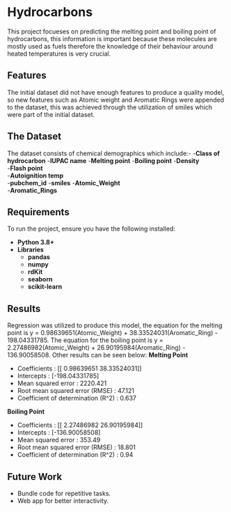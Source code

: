 # Hydrocarbons
This project focueses on predicting the melting point and boiling point of hydrocarbons, this information
is important because these molecules are mostly used as fuels therefore the knowledge of their behaviour 
around heated temperatures is very crucial. 

## Features
The initial dataset did not have enough features to produce a quality model, so new features such as Atomic weight
and Aromatic Rings were appended to the dataset, this was achieved through the utilization of smiles which were part
of the initial dataset. 

## The Dataset
The dataset consists of chemical demographics which include:-
-**Class of hydrocarbon**
-**IUPAC name**
-**Melting point**
-**Boiling point**
-**Density**	
-**Flash point**	
-**Autoignition temp**	
-**pubchem_id**	
-**smiles**	
-**Atomic_Weight**	
-**Aromatic_Rings**

## Requirements
To run the project, ensure you have the following installed:

- **Python 3.8+**
- **Libraries**
  - **pandas**
  - **numpy**
  - **rdKit**
  - **seaborn**
  - **scikit-learn**

## Results
Regression was utilized to produce this model, the equation for the melting point is y = 0.98639651(Atomic_Weight) + 38.33524031(Aromatic_Ring) - 198.04331785.
The equation for the boiling point is y = 2.27486982(Atomic_Weight) + 26.90195984(Aromatic_Ring) - 136.90058508. Other results can be seen below:
**Melting Point**
- Coefficients                      	: [[ 0.98639651 38.33524031]]
- Intercepts                        	: [-198.04331785]
- Mean squared error                	: 2220.421
- Root mean squared error (RMSE)    	: 47.121
- Coefficient of determination (R^2)	: 0.637

**Boiling Point**
- Coefficients                      	: [[ 2.27486982 26.90195984]]
- Intercepts                        	: [-136.90058508]
- Mean squared error                	: 353.49
- Root mean squared error (RMSE)    	: 18.801
- Coefficient of determination (R^2)	: 0.94

## Future Work
- Bundle code for repetitive tasks.
- Web app for better interactivity. 
